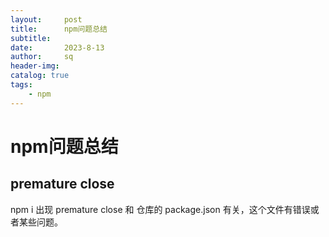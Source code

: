 ```yaml
---
layout:     post
title:      npm问题总结
subtitle:   
date:       2023-8-13
author:     sq
header-img: 
catalog: true
tags:
    - npm
---
```

# npm问题总结
## premature close
npm i 出现 premature close 和 仓库的 package.json 有关，这个文件有错误或者某些问题。

